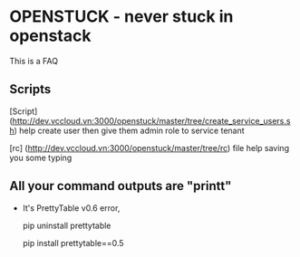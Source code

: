 OPENSTUCK - never stuck in openstack
=====
This is a FAQ

Scripts
-----
[Script] (http://dev.vccloud.vn:3000/openstuck/master/tree/create_service_users.sh) help create user then give them admin role to service tenant

[rc] (http://dev.vccloud.vn:3000/openstuck/master/tree/rc) file help saving you some typing


All your command outputs are "printt"
-----
* It's PrettyTable v0.6 error,

    pip uninstall prettytable

    pip install prettytable==0.5


